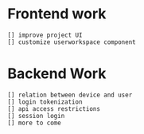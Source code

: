 # Frontend work
    [] improve project UI  
    [] customize userworkspace component
# Backend Work
    [] relation between device and user
    [] login tokenization
    [] api access restrictions
    [] session login
    [] more to come

